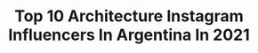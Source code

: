 ---
title: Top 10 Architecture Instagram Influencers In Argentina In 2021
description: >-
  Find top architecture Instagram influencers in Argentina in 2021. Most popular hashtags: #argentina #buenosaires #arquitectura #architecture.
platform: Instagram
hits: 57
text_top: Identify the best Instagram accounts on inBeat.
text_bottom: Our platform holds 57 Instagram influencers like this in Argentina for you to work with.
profiles:
  - username: "alejandronicolascornejo"
    fullname: >-
      THE COOL HUNTER 📸
    bio: >-
      Landscape & Architecture Photographer #BuenosAires │ #Argentina 🇦🇷 @instamatic.group member │ co-Adm: @ig.argentina Mis otras galerías y más👇🏼
    location: "Argentina"
    followers: 8792
    engagement: 664
    commentsToLikes: 0.075621
    id: ck0vw9uftsqz00i19mztj1pyv
    verified: false
    hashtags: "#igworldclub, #ciudadesarg, #travelbuenosaires, #igersbsas"
  - username: "mikael_azvdo"
    fullname: >-
      Mikael Azevedo
    bio: >-
      ☞ Historian and photographer. 📸 Architecture | Art | Urban | Landscape 🇧🇷 Based in São Paulo ✉ mikaelfreitas81@gmail.com .
    location: "Argentina"
    followers: 104315
    engagement: 146
    commentsToLikes: 0.063749
    id: ck5qbrsgcn3ij0i11sw4sc494
    verified: false
    hashtags: "#turistasbrasileiros, #awesome, #2019bestnine, #fotografocriativo"
  - username: "andregrevex"
    fullname: >-
      A N D R E A
    bio: >-
      📍 Buenos Aires • Argentina 🇦🇷 ✖️ Everything is about perspective 📷 Architecture | Travel | Interiors 📩 andregrevex@gmail.com
    location: "Argentina"
    followers: 24672
    engagement: 612
    commentsToLikes: 0.025850
    id: ck14k4rv3npzj0i19er362clc
    verified: false
    hashtags: "#argentina, #vicentelopez, #tigre, #buenosaires"
  - username: "maxibuono"
    fullname: >-
      Maxi Buono
    bio: >-
      © by Maxi Buono 📷 Photographer specialized in architecture, interiorism, construction & urban scape. ❗Repost not allowed for commercial accounts.
    location: "Argentina"
    followers: 10977
    engagement: 1039
    commentsToLikes: 0.081383
    id: ck13cn48616430i19vbgnq5ie
    verified: false
    hashtags: "#citybuildings, #buenosaires, #buildings, #pelliclarkepelliarchitects"
  - username: "philmusical"
    fullname: >-
      òscar dalmau
    bio: >-
      barcelona, catalunya · jazz/lounge/exotica/spaceagepop · graphic/interior/industrial design · architecture · midcentury modern · fashion · radio · tv
    location: "Argentina"
    followers: 67423
    engagement: 239
    commentsToLikes: 0.013673
    id: ck8t0t3oxt7e30j781j7q44fe
    verified: false
    hashtags: "#barcelonaretro, #arquitectura, #barcelona, #1960s"
  - username: "javieragustinrojas"
    fullname: >-
      Javier Agustín Rojas
    bio: >-
      fotógrafo de arquitectura y entorno construido basado en buenos aires. — buenos aires based architecture and built environment photographer.
    location: "Argentina"
    followers: 28205
    engagement: 184
    commentsToLikes: 0.021149
    id: ck8sxryx2ig470j78zqyd5cw0
    verified: false
    hashtags: "#estudionormal, #fotografiaarquitectura, #juancampaninijosefinasposito, #cidsa"
  - username: "cremedelacremeba"
    fullname: >-
      Vanessa Bell
    bio: >-
      Creme de la Creme // Buenos Aires architecture, design, art, fashion, no frills food tours. Location scout. Brit/Arg writer. Wallpaper* guide
    location: "Argentina"
    followers: 44378
    engagement: 197
    commentsToLikes: 0.023462
    id: ck6toe8erdkok0j71n5kvvd7n
    verified: false
    hashtags: "#argentina, #buenosairestour, #cityscape, #buenosaires"
  - username: "dinamicarquitectonica"
    fullname: >-
      Diego López
    bio: >-
      Giving movement to architecture 🔀 We help Architecs to tell stories with motion design info.dinamicarquitectonica@gmail.com 📩 Argentina 🌎 +Info Curso👇
    location: "Argentina"
    followers: 36569
    engagement: 962
    commentsToLikes: 0.021272
    id: ck9weuebzlvhm0j78ywcknz5o
    verified: false
    hashtags: "#archi, #archicage, #illustrarch, #arch"
  - username: "esquinasdetuciudad"
    fullname: >-
      esquinasdetuciudad
    bio: >-
      architecture catalog. our hashtag #esquinasdetuciudad Fund/Adm @jagbsas @nubesdetuciudad @oficiosdetuciudad
    location: "Argentina"
    followers: 27888
    engagement: 224
    commentsToLikes: 0.016666
    id: ck8tdg3vo38fe0j788gfvoc2t
    verified: false
    hashtags: "#arquitecture, #oto, #argentina, #arquitect"
  - username: "lagg.art"
    fullname: >-
      🏯🐊🏙️
    bio: >-
      Ilustraciones de arquitectura ✍🏾 📍Buenos Aires - Argentina 🇦🇷🌐 🚀Envios a todo el país. 📩 Por trabajos / DM for works #architecture #illustration
    location: "Argentina"
    followers: 11515
    engagement: 951
    commentsToLikes: 0.055442
    id: ck14h1vlk84os0i19bye55hlb
    verified: false
    hashtags: "#brutalismo, #arquitectura, #francia, #procreate"
---